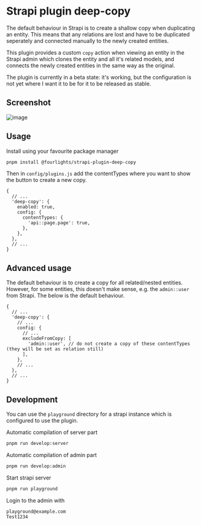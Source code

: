 # Strapi plugin deep-copy

The default behaviour in Strapi is to create a shallow copy when duplicating an entity.
This means that any relations are lost and have to be duplicated seperately and connected manually to the newly created entities.

This plugin provides a custom `copy` action when viewing an entity in the Strapi admin which clones the entity and all it's related models, and connects the newly created entities in the same way as the original.

The plugin is currently in a beta state: it's working, but the configuration is not yet where I want it to be for it to be released as stable.

## Screenshot

![image](https://user-images.githubusercontent.com/112890430/231699202-730b2366-12e9-443f-88bc-f83cae829ce3.png)

## Usage

Install using your favourite package manager

```bash
pnpm install @fourlights/strapi-plugin-deep-copy
```

Then in `config/plugins.js` add the contentTypes where you want to show the button to create a new copy.

```json5
{
  // ...
  'deep-copy': {
    enabled: true,
    config: {
      contentTypes: {
        'api::page.page': true,
      },
    },
  },
  // ...
}
```

## Advanced usage

The default behaviour is to create a copy for all related/nested entities.
However, for some entities, this doesn't make sense, e.g. the `admin::user` from Strapi.
The below is the default behaviour.

```json5
{
  // ...
  'deep-copy': {
    // ...
    config: {
      // ...
      excludeFromCopy: [
        'admin::user', // do not create a copy of these contentTypes (they will be set as relation still)
      ],
    },
    // ...
  },
  // ...
}
```


## Development

You can use the `playground` directory for a strapi instance which is configured to use the plugin.

Automatic compilation of server part
```bash
pnpm run develop:server
```

Automatic compilation of admin part
```bash
pnpm run develop:admin
```

Start strapi server
```bash
pnpm run playground
```

Login to the admin with

```
playground@example.com
Test1234
```

